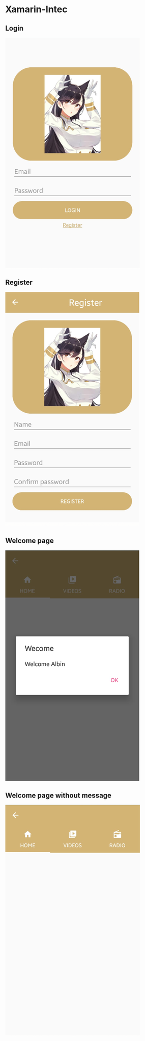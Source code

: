 # Xamarin-Intec

## Login
![Login screenshot](https://github.com/PseudoMera/Xamarin-Intec/blob/Practica2/Screenshots/log4.png)

## Register
![Register screenshot](https://github.com/PseudoMera/Xamarin-Intec/blob/Practica2/Screenshots/log3.png)

## Welcome page
![Welcome screenshot](https://github.com/PseudoMera/Xamarin-Intec/blob/Practica2/Screenshots/log2.png)

## Welcome page without message
![Welcome without message screenshot](https://github.com/PseudoMera/Xamarin-Intec/blob/Practica2/Screenshots/log1.png)


